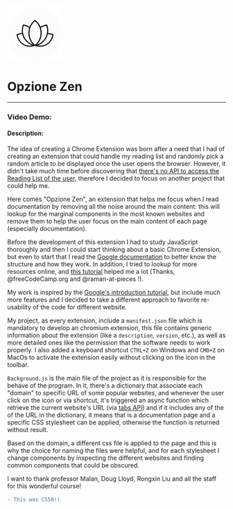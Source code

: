 ![This is an image](zen_extension/images/flower_128.png)
# Opzione Zen
---
### Video Demo:  <URL HERE>
#### Description:
The idea of creating a Chrome Extension was born after a need that I had of creating an extension that could handle my reading list and randomly pick a random article to be displayed once the user opens the browser. However, it didn't take much time before discovering that [there's no API to access the Reading List of the user](https://bugs.chromium.org/p/chromium/issues/detail?id=1265326), therefore I decided to focus on another project that could help me.

Here comes "Opzione Zen", an extension that helps me focus when I read documentation by removing all the noise around the main content: this will lookup for the marginal components in the most known websites and remove them to help the user focus on the main content of each page (especially documentation).

Before the development of this extension I had to study JavaScript thoroughly and then I could start thinking about a basic Chrome Extension, but even to start that I read the [Google documentation](https://developer.chrome.com/docs/) to better know the structure and how they work. In addition, I tried to lookup for more resources online, and [this tutorial](https://youtu.be/0n809nd4Zu4) helped me a lot (Thanks, @freeCodeCamp.org and @raman-at-pieces !).

My work is inspired by the [Google's introduction tutorial](https://developer.chrome.com/docs/extensions/mv3/getstarted/tut-focus-mode/), but include much more features and I decided to take a different approach to favorite re-usability of the code for different website.

My project, as every extension, include a `manifest.json` file which is mandatory to develop an chromium extension, this file contains generic information about the extension (like a `description`, `version`, etc.), as well as more detailed ones like the permission that the software needs to work properly. I also added a keyboard shortcut `CTRL+Z` on Windows and `CMD+Z` on MacOs to activate the extension easily without clicking on the icon in the toolbar.

`Background.js` is the main file of the project as it is responsible for the behave of the program. In it, there's a dictionary that associate each "domain" to specific URL of some popular websites, and whenever the user click on the icon or via shortcut, it's triggered an async function which retrieve the current website's URL (via [tabs API](https://developer.chrome.com/docs/extensions/reference/tabs/#manifest)) and if it includes any of the of the URL in the dictionary, it means that is a documentation page and a specific CSS stylesheet can be applied, otherwise the function is returned without result.

Based on the domain, a different css file is applied to the page and this is why the choice for naming the files were helpful, and for each stylesheet I change components by inspecting the different websites and finding common components that could be obscured.

I want to thank professor Malan, Doug Lloyd, Rongxin Liu and all the staff for this wonderful course!
```diff
- This was CS50!!
```